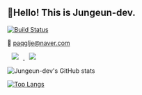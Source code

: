 
<h2> 🥳Hello! This is Jungeun-dev. </h2>

[![Build Status](https://travis-ci.org/joemccann/dillinger.svg?branch=master)](https://travis-ci.org/joemccann/dillinger)

<span> 💌 paqglje@naver.com </span>


<a href="https://www.instagram.com/mangopasta_">
    <img 
        src="http://img.shields.io/badge/-Instagram-ff69b4?style=flat&logo=Instagram&link=https://www.instagram.com/mangopasta_/"
        style="height : auto; margin-left : 10px; margin-right : 10px;"/>
</a>
<a href="https://velog.io/@jungeun-dev">
    <img 
        src="http://img.shields.io/badge/-Velog-9cf?style=flat&logo=Vector Logo Zone&link=https://velog.io/@jungeun-dev"
        style="height : auto; margin-left : 10px; margin-right : 10px;"/>
</a>

![Jungeun-dev's GitHub stats](https://github-readme-stats.vercel.app/api?username=jungeun-dev&show_icons=true&theme=material-palenight)

[![Top Langs](https://github-readme-stats.vercel.app/api/top-langs/?username=jungeun-dev&layout=compact&theme=material-palenight&langs_count=8)](https://github.com/anuraghazra/github-readme-stats)

